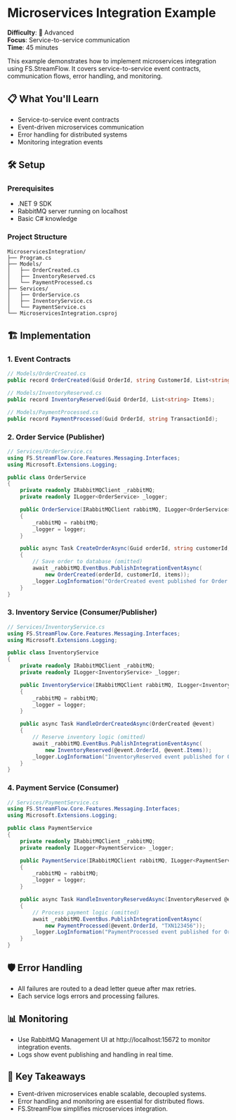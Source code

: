 # Microservices Integration Example

**Difficulty**: 🔴 Advanced  
**Focus**: Service-to-service communication  
**Time**: 45 minutes

This example demonstrates how to implement microservices integration using FS.StreamFlow. It covers service-to-service event contracts, communication flows, error handling, and monitoring.

## 📋 What You'll Learn
- Service-to-service event contracts
- Event-driven microservices communication
- Error handling for distributed systems
- Monitoring integration events

## 🛠️ Setup

### Prerequisites
- .NET 9 SDK
- RabbitMQ server running on localhost
- Basic C# knowledge

### Project Structure
```
MicroservicesIntegration/
├── Program.cs
├── Models/
│   ├── OrderCreated.cs
│   ├── InventoryReserved.cs
│   └── PaymentProcessed.cs
├── Services/
│   ├── OrderService.cs
│   ├── InventoryService.cs
│   └── PaymentService.cs
└── MicroservicesIntegration.csproj
```

## 🏗️ Implementation

### 1. Event Contracts

```csharp
// Models/OrderCreated.cs
public record OrderCreated(Guid OrderId, string CustomerId, List<string> Items);

// Models/InventoryReserved.cs
public record InventoryReserved(Guid OrderId, List<string> Items);

// Models/PaymentProcessed.cs
public record PaymentProcessed(Guid OrderId, string TransactionId);
```

### 2. Order Service (Publisher)

```csharp
// Services/OrderService.cs
using FS.StreamFlow.Core.Features.Messaging.Interfaces;
using Microsoft.Extensions.Logging;

public class OrderService
{
    private readonly IRabbitMQClient _rabbitMQ;
    private readonly ILogger<OrderService> _logger;

    public OrderService(IRabbitMQClient rabbitMQ, ILogger<OrderService> logger)
    {
        _rabbitMQ = rabbitMQ;
        _logger = logger;
    }

    public async Task CreateOrderAsync(Guid orderId, string customerId, List<string> items)
    {
        // Save order to database (omitted)
        await _rabbitMQ.EventBus.PublishIntegrationEventAsync(
            new OrderCreated(orderId, customerId, items));
        _logger.LogInformation("OrderCreated event published for Order {OrderId}", orderId);
    }
}
```

### 3. Inventory Service (Consumer/Publisher)

```csharp
// Services/InventoryService.cs
using FS.StreamFlow.Core.Features.Messaging.Interfaces;
using Microsoft.Extensions.Logging;

public class InventoryService
{
    private readonly IRabbitMQClient _rabbitMQ;
    private readonly ILogger<InventoryService> _logger;

    public InventoryService(IRabbitMQClient rabbitMQ, ILogger<InventoryService> logger)
    {
        _rabbitMQ = rabbitMQ;
        _logger = logger;
    }

    public async Task HandleOrderCreatedAsync(OrderCreated @event)
    {
        // Reserve inventory logic (omitted)
        await _rabbitMQ.EventBus.PublishIntegrationEventAsync(
            new InventoryReserved(@event.OrderId, @event.Items));
        _logger.LogInformation("InventoryReserved event published for Order {OrderId}", @event.OrderId);
    }
}
```

### 4. Payment Service (Consumer)

```csharp
// Services/PaymentService.cs
using FS.StreamFlow.Core.Features.Messaging.Interfaces;
using Microsoft.Extensions.Logging;

public class PaymentService
{
    private readonly IRabbitMQClient _rabbitMQ;
    private readonly ILogger<PaymentService> _logger;

    public PaymentService(IRabbitMQClient rabbitMQ, ILogger<PaymentService> logger)
    {
        _rabbitMQ = rabbitMQ;
        _logger = logger;
    }

    public async Task HandleInventoryReservedAsync(InventoryReserved @event)
    {
        // Process payment logic (omitted)
        await _rabbitMQ.EventBus.PublishIntegrationEventAsync(
            new PaymentProcessed(@event.OrderId, "TXN123456"));
        _logger.LogInformation("PaymentProcessed event published for Order {OrderId}", @event.OrderId);
    }
}
```

## 🛡️ Error Handling
- All failures are routed to a dead letter queue after max retries.
- Each service logs errors and processing failures.

## 📊 Monitoring
- Use RabbitMQ Management UI at http://localhost:15672 to monitor integration events.
- Logs show event publishing and handling in real time.

## 🎯 Key Takeaways
- Event-driven microservices enable scalable, decoupled systems.
- Error handling and monitoring are essential for distributed flows.
- FS.StreamFlow simplifies microservices integration. 